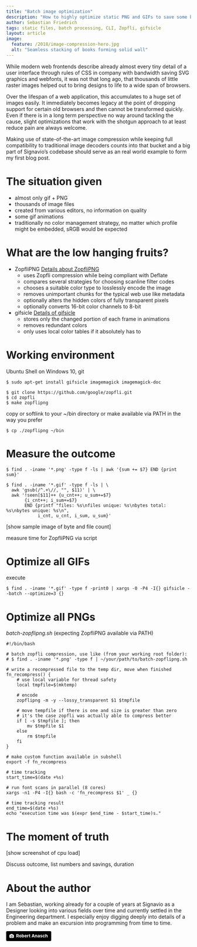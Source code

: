 ```yaml
---
title: "Batch image optimization"
description: "How to highly optimize static PNG and GIFs to save some bandwidth"
author: Sebastian Friedrich
tags: static files, batch processing, CLI, Zopfli, gifsicle
layout: article
image:
  feature: /2018/image-compression-hero.jpg
  alt: "Seamless stacking of books forming solid wall"
---
```


While modern web frontends describe already almost every tiny detail of a user interface through rules of CSS in company with bandwidth saving SVG graphics and webfonts, it was not that long ago, that thousands of little raster images helped out to bring designs to life to a wide span of browsers.

Over the lifespan of a web application, this accumulates to a huge set of images easily. It immediately becomes legacy at the point of dropping support for certain old browsers and then cannot be transformed quickly. Even if there is in a long term perspective no way around tackling the cause, slight optimizations that work with the shotgun approach to at least reduce pain are always welcome.

Making use of state-of-the-art image compression while keeping full compatibility to traditional image decoders counts into that bucket and a big part of Signavio’s codebase should serve as an real world example to form my first blog post.

# The situation given

* almost only gif + PNG
* thousands of image files
* created from various editors, no information on quality
* some gif animations
* traditionally no color management strategy, no matter which profile might be embedded, sRGB would be expected

# What are the low hanging fruits?

* ZopfliPNG [Details about ZopfliPNG](https://github.com/google/zopfli/blob/master/README.zopflipng)
  * uses Zopfli compression while being compliant with Deflate
  * compares several strategies for choosing scanline filter codes
  * chooses a suitable color type to losslessly encode the image
  * removes unimportant chunks for the typical web use like metadata
  * optionally alters the hidden colors of fully transparent pixels
  * optionally converts 16-bit color channels to 8-bit
* gifsicle [Details of gifsicle](http://www.lcdf.org/gifsicle/)
  * stores only the changed portion of each frame in animations
  * removes redundant colors
  * only uses local color tables if it absolutely has to

# Working environment

Ubuntu Shell on Windows 10, git

```
$ sudo apt-get install gifsicle imagemagick imagemagick-doc
```

```
$ git clone https://github.com/google/zopfli.git
$ cd zopfli
$ make zopflipng
```

copy or softlink to your ~/bin directory or make available via PATH in the way you prefer
```
$ cp ./zopflipng ~/bin
```

# Measure the outcome

```
$ find . -iname '*.png' -type f -ls | awk '{sum += $7} END {print sum}'
```

```
$ find . -iname '*.gif' -type f -ls | \
  awk 'gsub(/^.+\//, "", $11)' | \
  awk '!seen[$11]++ {u_cnt++; u_sum+=$7}
       {i_cnt++; i_sum+=$7}
       END {printf "files: %s\nfiles unique: %s\nbytes total: %s\nbytes unique: %s\n",
            i_cnt, u_cnt, i_sum, u_sum}'
```

[show sample image of byte and file count]

measure time for ZopfliPNG via script

# Optimize all GIFs

execute

```
$ find . -iname '*.gif' -type f -print0 | xargs -0 -P4 -I{} gifsicle --batch --optimize=3 {}
```

# Optimize all PNGs

_batch-zopflipng.sh_ (expecting ZopfliPNG available via PATH)
```
#!/bin/bash

# batch zopfli compression, use like (from your working root folder):
# $ find . -iname '*.png' -type f | ~/your/path/to/batch-zopflipng.sh

# write a recompressed file to the temp dir, move when finished
fn_recompress() {
	# use local variable for thread safety
	local tmpfile=$(mktemp)

	# encode
	zopflipng -m -y --lossy_transparent $1 $tmpfile

	# move tempfile if there is one and size is greater than zero
	# it's the case zopfli was actually able to compress better
	if [ -s $tmpfile ]; then
		mv $tmpfile $1
	else
		rm $tmpfile
	fi
}

# make custom function available in subshell
export -f fn_recompress

# time tracking
start_time=$(date +%s)

# run font scans in parallel (8 cores)
xargs -n1 -P4 -I{} bash -c 'fn_recompress $1' _ {}

# time tracking result
end_time=$(date +%s)
echo "execution time was $(expr $end_time - $start_time)s."
```

# The moment of truth

[show screenshot of cpu load]

Discuss outcome, list numbers and savings, duration

# About the author

I am Sebastian, working already for a couple of years at Signavio as a Designer looking into various fields over time and currently settled in the Engineering department. I especially enjoy digging deeply into details of a problem and make an excursion into programming from time to time.

<a style="background-color:black;color:white;text-decoration:none;padding:4px 6px;font-family:-apple-system, BlinkMacSystemFont, &quot;San Francisco&quot;, &quot;Helvetica Neue&quot;, Helvetica, Ubuntu, Roboto, Noto, &quot;Segoe UI&quot;, Arial, sans-serif;font-size:12px;font-weight:bold;line-height:1.2;display:inline-block;border-radius:3px" href="https://unsplash.com/@diesektion?utm_medium=referral&amp;utm_campaign=photographer-credit&amp;utm_content=creditBadge" target="_blank" rel="noopener noreferrer" title="Download free do whatever you want high-resolution photos from Robert Anasch"><span style="display:inline-block;padding:2px 3px"><svg xmlns="http://www.w3.org/2000/svg" style="height:12px;width:auto;position:relative;vertical-align:middle;top:-1px;fill:white" viewBox="0 0 32 32"><title>unsplash-logo</title><path d="M20.8 18.1c0 2.7-2.2 4.8-4.8 4.8s-4.8-2.1-4.8-4.8c0-2.7 2.2-4.8 4.8-4.8 2.7.1 4.8 2.2 4.8 4.8zm11.2-7.4v14.9c0 2.3-1.9 4.3-4.3 4.3h-23.4c-2.4 0-4.3-1.9-4.3-4.3v-15c0-2.3 1.9-4.3 4.3-4.3h3.7l.8-2.3c.4-1.1 1.7-2 2.9-2h8.6c1.2 0 2.5.9 2.9 2l.8 2.4h3.7c2.4 0 4.3 1.9 4.3 4.3zm-8.6 7.5c0-4.1-3.3-7.5-7.5-7.5-4.1 0-7.5 3.4-7.5 7.5s3.3 7.5 7.5 7.5c4.2-.1 7.5-3.4 7.5-7.5z"></path></svg></span><span style="display:inline-block;padding:2px 3px">Robert Anasch</span></a>
